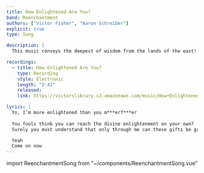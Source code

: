 ```yaml
---
title: How Enlightened Are You?
band: Reenchantment
authors: ["Victor Fisher", "Aaron Schreiber"]
explicit: true
type: Song

description: |
  This music conveys the deepest of wisdom from the lands of the east!

recordings:
  - title: How Enlightened Are You?
    type: Recording
    style: Electronic
    length: "2:41"
    released: 
    link: https://victorslibrary.s3.amazonaws.com/music/How+Enlightened+Are+You/How+Enlightened+Are+You.mp3

lyrics: |
  Yo, I’m more enlightened than you m***erf***er
  
  You fools think you can reach the divine enlightenment on your own?
  Surely you must understand that only through me can these gifts be granted to you

  Yeah
  Come on now
---
```


import ReenchantmentSong from "~/components/ReenchantmentSong.vue"

<ReenchantmentSong :songData="$frontmatter" />
